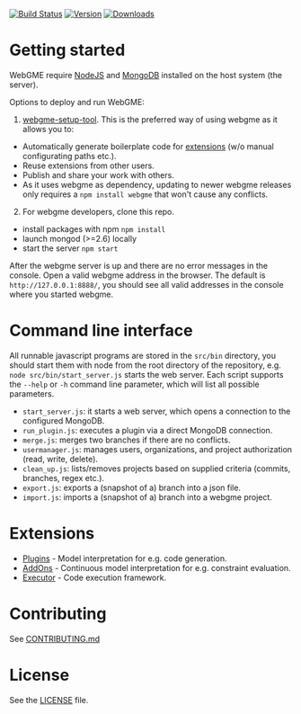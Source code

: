[![Build Status](https://travis-ci.org/webgme/webgme.svg?branch=master)](https://travis-ci.org/webgme/webgme)
[![Version](https://badge.fury.io/js/webgme.svg)](https://www.npmjs.com/package/webgme)
[![Downloads](http://img.shields.io/npm/dm/webgme.svg?style=flat)](http://img.shields.io/npm/dm/webgme.svg?style=flat)

# Getting started

WebGME require [NodeJS](https://nodejs.org/) and [MongoDB](https://www.mongodb.com/) installed on the host system (the server).

Options to deploy and run WebGME:

1. [webgme-setup-tool](https://github.com/webgme/webgme-cli). This is the preferred way of using webgme as it allows you to:
 * Automatically generate boilerplate code for [extensions](#Extensions) (w/o manual configurating paths etc.).
 * Reuse extensions from other users.
 * Publish and share your work with others.
 * As it uses webgme as dependency, updating to newer webgme releases only requires a `npm install webgme` that won't cause any conflicts.

2. For webgme developers, clone this repo.
 * install packages with npm `npm install`
 * launch mongod (>=2.6) locally
 * start the server `npm start`

After the webgme server is up and there are no error messages in the console. Open a valid webgme address in the browser. The default is `http://127.0.0.1:8888/`, you should see all valid addresses in the console where you started webgme.

# Command line interface

All runnable javascript programs are stored in the `src/bin` directory, you should start them with node from the root directory of the repository, e.g. `node src/bin/start_server.js` starts the web server.
Each script supports the `--help` or `-h` command line parameter, which will list all possible parameters.

* `start_server.js`: it starts a web server, which opens a connection to the configured MongoDB.
* `run_plugin.js`: executes a plugin via a direct MongoDB connection.
* `merge.js`: merges two branches if there are no conflicts.
* `usermanager.js`: manages users, organizations, and project authorization (read, write, delete).
* `clean_up.js`: lists/removes projects based on supplied criteria (commits, branches, regex etc.).
* `export.js`: exports a (snapshot of a) branch into a json file.
* `import.js`: imports a (snapshot of a) branch into a webgme project.

# Extensions
* [Plugins](./src/plugin/README.md) - Model interpretation for e.g. code generation.
* [AddOns](./src/addon/README.md) - Continuous model interpretation for e.g. constraint evaluation.
* [Executor](./src/server/middleware/executor/Readme.md) - Code execution framework.

# Contributing
See [CONTRIBUTING.md](./CONTRIBUTING.md)

# License

See the [LICENSE](LICENSE) file.
